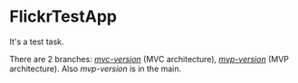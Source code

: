 # FlickrTestApp

It's a test task.

There are 2 branches: [_mvc-version_](https://github.com/hmaraegor/FlickrTestApp/tree/mvc-version) (MVC architecture), 
[_mvp-version_](https://github.com/hmaraegor/FlickrTestApp/tree/mvp-version) (MVP architecture). 
Also _mvp-version_ is in the main.
